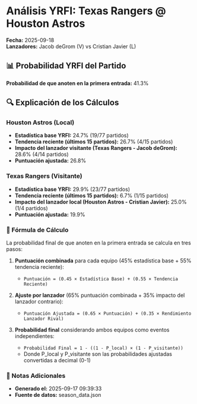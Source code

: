 # Análisis YRFI: Texas Rangers @ Houston Astros

**Fecha:** 2025-09-18  
**Lanzadores:** Jacob deGrom (V) vs Cristian Javier (L)

## 📊 Probabilidad YRFI del Partido

**Probabilidad de que anoten en la primera entrada:** 41.3%

## 🔍 Explicación de los Cálculos

### Houston Astros (Local)
- **Estadística base YRFI:** 24.7% (19/77 partidos)
- **Tendencia reciente (últimos 15 partidos):** 26.7% (4/15 partidos)
- **Impacto del lanzador visitante (Texas Rangers - Jacob deGrom):** 28.6% (4/14 partidos)
- **Puntuación ajustada:** 26.8%

### Texas Rangers (Visitante)
- **Estadística base YRFI:** 29.9% (23/77 partidos)
- **Tendencia reciente (últimos 15 partidos):** 6.7% (1/15 partidos)
- **Impacto del lanzador local (Houston Astros - Cristian Javier):** 25.0% (1/4 partidos)
- **Puntuación ajustada:** 19.9%

### 📝 Fórmula de Cálculo

La probabilidad final de que anoten en la primera entrada se calcula en tres pasos:

1. **Puntuación combinada** para cada equipo (45% estadística base + 55% tendencia reciente):
   - `Puntuación = (0.45 × Estadística Base) + (0.55 × Tendencia Reciente)`

2. **Ajuste por lanzador** (65% puntuación combinada + 35% impacto del lanzador contrario):
   - `Puntuación Ajustada = (0.65 × Puntuación) + (0.35 × Rendimiento Lanzador Rival)`

3. **Probabilidad final** considerando ambos equipos como eventos independientes:
   - `Probabilidad Final = 1 - ((1 - P_local) × (1 - P_visitante))`
   - Donde P_local y P_visitante son las probabilidades ajustadas convertidas a decimal (0-1)

### 📌 Notas Adicionales

- **Generado el:** 2025-09-17 09:39:33
- **Fuente de datos:** season_data.json
